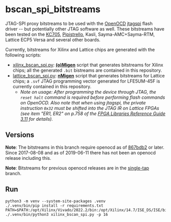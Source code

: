 # bscan_spi_bitstreams

JTAG-SPI proxy bitstreams to be used with the [OpenOCD](http://openocd.org/) [jtagspi](https://github.com/ntfreak/openocd/blob/master/src/flash/nor/jtagspi.c) flash driver -- but potentially other JTAG software as well. These bitstreams have been tested on the [KC705](https://github.com/ntfreak/openocd/blob/master/tcl/board/kc705.cfg), [Pipistrello](https://github.com/ntfreak/openocd/blob/master/tcl/board/pipistrello.cfg), Kasli, Sayma-AMC+Sayma-RTM, Lattice ECP5 Versa and several other boards.

Currently, bitstreams for Xilinx and Lattice chips are generated with the following scripts:

* [xilinx_bscan_spi.py](xilinx_bscan_spi.py): [**(o)Migen**](https://github.com/m-labs/migen/) script that generates bitstreams for Xilinx chips; all the generated `.bit` bistreams are contained in this repository.
* [lattice_bscan_spi.py](lattice_bscan_spi.py): [**nMigen**](https://github.com/m-labs/nmigen/) script that generates bitstreams for Lattice chips; a `.svf` JTAG programming vector generated for LFE5UM-45F is currently contained in this repository.
  * _Note on usage: After programming the device through JTAG, the `reset halt` command is required before performing flash commands on OpenOCD. Also note that when using jtagspi, the private instruction `0x32` must be shifted into the JTAG IR on Lattice FPGAs (see item "ER1, ER2" on p.758 of the [FPGA Libraries Reference Guide 3.11](http://www.latticesemi.com/view_document?document_id=52656) for details)._

## Versions

**Note**: The bitstreams in this branch require openocd as of [867bdb2](https://github.com/ntfreak/openocd/tree/867bdb2e9248a974f7db0a99fbe5d2dd8b46d25d) or later.
Since 2017-08-08 and as of 2019-06-11 there has not been an openocd release including this.

**Note**: Bitstreams for previous openocd releases are in the [single-tap](https://github.com/quartiq/bscan_spi_bitstreams/commits/single-tap) branch.

## Run

```
python3 -m venv --system-site-packages .venv
./.venv/bin/pip install -r requirements.txt
PATH=$PATH:/opt/Xilinx/Vivado/2022.2/bin:/opt/Xilinx/14.7/ISE_DS/ISE/bin/lin64 ./.venv/bin/python3 xilinx_bscan_spi.py -p 16
```
